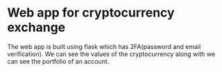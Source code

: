 # Web app for cryptocurrency exchange

The web app is built using flask which has 2FA(password and email verification). We can see the values of the cryptocurrency along with we can see the portfolio of an account. 

